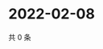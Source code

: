 # 2022-02-08

共 0 条

<!-- BEGIN WEIBO -->
<!-- 最后更新时间 Tue Feb 08 2022 08:33:39 GMT+0800 (China Standard Time) -->

<!-- END WEIBO -->
